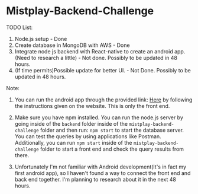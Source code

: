 # Mistplay-Backend-Challenge
TODO List:
1. Node.js setup - Done
2. Create database in MongoDB with AWS - Done
3. Integrate node js backend with React-native to create an android app.(Need to research a little) - Not done. Possibly
to be updated in 48 hours.
4. (If time permits)Possible update for better UI. - Not Done. Possibly to be updated in 48 hours.


Note: 
1. You can run the android app through the provided link:
[Here](https://expo.io/@tonami/MistplayChallenge) by following
the instructions given on the website. This is only the front end.
2. Make sure you have npm installed. You can run the node.js server by going inside of 
the `backend` folder inside of the `mistplay-backend-challenge` folder and then run: ```npm start``` to start the 
database server. You can test the queries by using 
applications like Postman. Additionally, you can run `npm start` inside of the
`mistplay-backend-challenge` folder to start a front end and check the query results from there.

3. Unfortunately I'm not familiar with Android development(It's in fact my first 
android app), so I
haven't found a way to connect the front end and back end together. I'm
planning to research about it in the next 48 hours.


